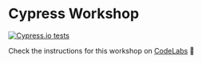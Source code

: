 # Cypress Workshop

[![Cypress.io tests](https://img.shields.io/badge/cypress.io-tests-green.svg?style=flat-square)](https://cypress.io)

Check the instructions for this workshop on [CodeLabs](https://craftsrecords-codelabs.netlify.com/codelabs/cypress-workshop-bdx/index.html?index=..%2F..index#0) 👀

